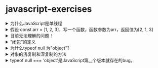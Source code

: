<!-- markdownlint-disable MD033 -->
# javascript-exercises

<details>
  <summary>为什么JavaScript是单线程</summary>
  <div>如果Javascript是多线程的话，在多线程的交互下，处于UI中的DOM节点就可能成为一个临界资源，假设存在两个线程同时操作一个DOM，一个负责修改一个负责删除，那么这个时候就需要浏览器来裁决如何生效哪个线程的执行结果。当然我们可以通过锁来解决上面的问题。但为了避免因为引入了锁而带来更大的复杂性，Javascript在最初就选择了单线程执行。</div>
</details>

<details>
  <summary>假设 const arr = [1, 2, 3]，写一个函数，函数参数为arr，返回值为[2, 1, 3]</summary>
  <div>- [arr[1], arr[0]] = [arr[0], arr[1]]</div>
</details>

<details>
  <summary>目前无法理解的问题！</summary>
  <div>const arr = [1, 2]; [arr[1], arr[0]] = [arr[0], arr[1]]</div>
  <div>const obj = { a: 1, b: 2 }; [obj.b, obj.a] = [obj.a, obj.b]</div>
  <div>const a = 1; const b = 2; [b, a] = [a, b];</div>
</details>

<details>
  <summary>“闭包”的定义</summary>
  <div>闭包是由函数以及创建该函数的词法环境组合而成</div>
</details>

<details>
  <summary>为什么typeof null 为"object"?</summary>
  <div>不同的对象在底层都表示为二进制，在JavaScript中二进制的前3位都为0的话会被判断为object类型，null的二进制表示是全0，自然前三位也是0，所以执行typeof时会返回"object"</div>
</details>

<details>
  <summary>对象的浅复制和深复制的方法</summary>
  <div>浅复制：</div>
  <div>- 变量赋值</div>
  <div>- Object.assign</div>
  <div>深复制：</div>
  <div>- {...}</div>
  <div>- JSON.parse(JSON.stringify()) 必须为标准JSON，不支持undefined类型</div>
</details>

<details>
  <summary>typeof null === 'object'是JavaScript第__个版本就存在的bug。</summary>
  <div>1</div>
</details>
